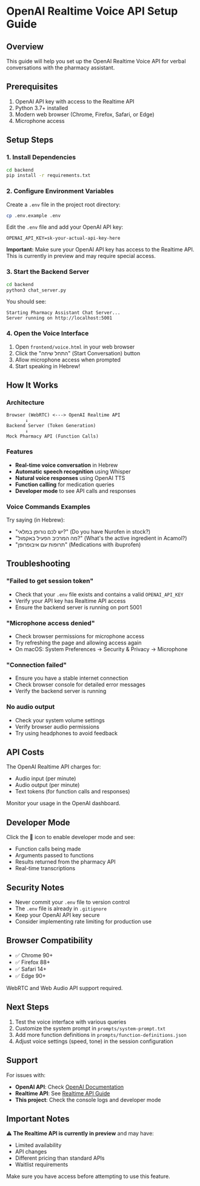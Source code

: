 # OpenAI Realtime Voice API Setup Guide

## Overview
This guide will help you set up the OpenAI Realtime Voice API for verbal conversations with the pharmacy assistant.

## Prerequisites
1. OpenAI API key with access to the Realtime API
2. Python 3.7+ installed
3. Modern web browser (Chrome, Firefox, Safari, or Edge)
4. Microphone access

## Setup Steps

### 1. Install Dependencies
```bash
cd backend
pip install -r requirements.txt
```

### 2. Configure Environment Variables
Create a `.env` file in the project root directory:
```bash
cp .env.example .env
```

Edit the `.env` file and add your OpenAI API key:
```
OPENAI_API_KEY=sk-your-actual-api-key-here
```

**Important:** Make sure your OpenAI API key has access to the Realtime API. This is currently in preview and may require special access.

### 3. Start the Backend Server
```bash
cd backend
python3 chat_server.py
```

You should see:
```
Starting Pharmacy Assistant Chat Server...
Server running on http://localhost:5001
```

### 4. Open the Voice Interface
1. Open `frontend/voice.html` in your web browser
2. Click the "התחל שיחה" (Start Conversation) button
3. Allow microphone access when prompted
4. Start speaking in Hebrew!

## How It Works

### Architecture
```
Browser (WebRTC) <---> OpenAI Realtime API
       ↓
Backend Server (Token Generation)
       ↓
Mock Pharmacy API (Function Calls)
```

### Features
- **Real-time voice conversation** in Hebrew
- **Automatic speech recognition** using Whisper
- **Natural voice responses** using OpenAI TTS
- **Function calling** for medication queries
- **Developer mode** to see API calls and responses

### Voice Commands Examples
Try saying (in Hebrew):
- "יש לכם נורופן במלאי?" (Do you have Nurofen in stock?)
- "מה המרכיב הפעיל באקמול?" (What's the active ingredient in Acamol?)
- "תרופות עם איבופרופן" (Medications with ibuprofen)

## Troubleshooting

### "Failed to get session token"
- Check that your `.env` file exists and contains a valid `OPENAI_API_KEY`
- Verify your API key has Realtime API access
- Ensure the backend server is running on port 5001

### "Microphone access denied"
- Check browser permissions for microphone access
- Try refreshing the page and allowing access again
- On macOS: System Preferences → Security & Privacy → Microphone

### "Connection failed"
- Ensure you have a stable internet connection
- Check browser console for detailed error messages
- Verify the backend server is running

### No audio output
- Check your system volume settings
- Verify browser audio permissions
- Try using headphones to avoid feedback

## API Costs
The OpenAI Realtime API charges for:
- Audio input (per minute)
- Audio output (per minute)
- Text tokens (for function calls and responses)

Monitor your usage in the OpenAI dashboard.

## Developer Mode
Click the 🔧 icon to enable developer mode and see:
- Function calls being made
- Arguments passed to functions
- Results returned from the pharmacy API
- Real-time transcriptions

## Security Notes
- Never commit your `.env` file to version control
- The `.env` file is already in `.gitignore`
- Keep your OpenAI API key secure
- Consider implementing rate limiting for production use

## Browser Compatibility
- ✅ Chrome 90+
- ✅ Firefox 88+
- ✅ Safari 14+
- ✅ Edge 90+

WebRTC and Web Audio API support required.

## Next Steps
1. Test the voice interface with various queries
2. Customize the system prompt in `prompts/system-prompt.txt`
3. Add more function definitions in `prompts/function-definitions.json`
4. Adjust voice settings (speed, tone) in the session configuration

## Support
For issues with:
- **OpenAI API**: Check [OpenAI Documentation](https://platform.openai.com/docs)
- **Realtime API**: See [Realtime API Guide](https://platform.openai.com/docs/guides/realtime)
- **This project**: Check the console logs and developer mode

## Important Notes
⚠️ **The Realtime API is currently in preview** and may have:
- Limited availability
- API changes
- Different pricing than standard APIs
- Waitlist requirements

Make sure you have access before attempting to use this feature.